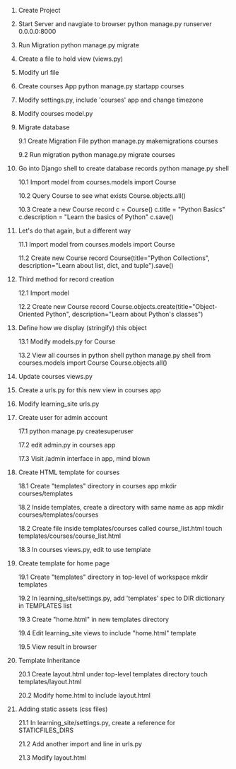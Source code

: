 1. Create Project

2. Start Server and navgiate to browser
python manage.py runserver 0.0.0.0:8000

3. Run Migration
python manage.py migrate

4. Create a file to hold view (views.py)

5. Modify url file

6. Create courses App
python manage.py startapp courses

7. Modify settings.py, include 'courses' app and change timezone

8. Modify courses model.py

9. Migrate database

    9.1 Create Migration File
    python manage.py makemigrations courses

    9.2 Run migration
    python manage.py migrate courses

10. Go into Django shell to create database records
python manage.py shell

    10.1 Import model
    from courses.models import Course
    
    10.2 Query Course to see what exists
    Course.objects.all()
    
    10.3 Create a new Course record
    c = Course()
    c.title = "Python Basics"
    c.description = "Learn the basics of Python"
    c.save()
    
11. Let's do that again, but a different way

    11.1 Import model
    from courses.models import Course
    
    11.2 Create new Course record
    Course(title="Python Collections", description="Learn about list, dict, and tuple").save()
    
12. Third method for record creation

    12.1 Import model
    
    12.2 Create new Course record
    Course.objects.create(title="Object-Oriented Python", description="Learn about Python's classes")
    
    
13. Define how we display (stringify) this object

    13.1 Modify models.py for Course
    
    13.2 View all courses in python shell
    python manage.py shell
    from courses.models import Course
    Course.objects.all()
    
14. Update courses views.py
    
15. Create a urls.py for this new view in courses app

16. Modify learning_site urls.py

17. Create user for admin account

    17.1 python manage.py createsuperuser
    
    17.2 edit admin.py in courses app
    
    17.3 Visit /admin interface in app, mind blown

18. Create HTML template for courses

    18.1 Create "templates" directory in courses app
    mkdir courses/templates
    
    18.2 Inside templates, create a directory with same name as app
    mkdir courses/templates/courses
    
    18.2 Create file inside templates/courses called course_list.html
    touch templates/courses/course_list.html
    
    18.3 In courses views.py, edit to use template
    
19. Create template for home page

    19.1 Create "templates" directory in top-level of workspace
    mkdir templates
    
    19.2 In learning_site/settings.py, add 'templates' spec to DIR dictionary in TEMPLATES list
    
    19.3 Create "home.html" in new templates directory
    
    19.4 Edit learning_site views to include "home.html" template
    
    19.5 View result in browser
    
20. Template Inheritance
    
    20.1 Create layout.html under top-level templates directory
    touch templates/layout.html
    
    20.2 Modify home.html to include layout.html

21. Adding static assets (css files)
    
    21.1 In learning_site/settings.py, create a reference for STATICFILES_DIRS

    21.2 Add another import and line in urls.py
    
    21.3 Modify layout.html
    
    
    
    
    
    
    
    
    
    
    
    
    
    
    
    
    
    
    
    